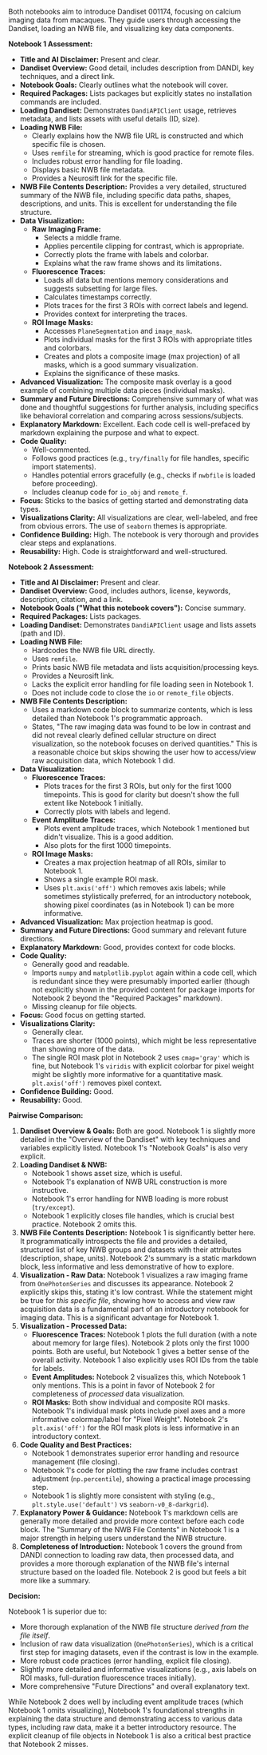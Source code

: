 Both notebooks aim to introduce Dandiset 001174, focusing on calcium imaging data from macaques. They guide users through accessing the Dandiset, loading an NWB file, and visualizing key data components.

**Notebook 1 Assessment:**

*   **Title and AI Disclaimer:** Present and clear.
*   **Dandiset Overview:** Good detail, includes description from DANDI, key techniques, and a direct link.
*   **Notebook Goals:** Clearly outlines what the notebook will cover.
*   **Required Packages:** Lists packages but explicitly states no installation commands are included.
*   **Loading Dandiset:** Demonstrates `DandiAPIClient` usage, retrieves metadata, and lists assets with useful details (ID, size).
*   **Loading NWB File:**
    *   Clearly explains how the NWB file URL is constructed and which specific file is chosen.
    *   Uses `remfile` for streaming, which is good practice for remote files.
    *   Includes robust error handling for file loading.
    *   Displays basic NWB file metadata.
    *   Provides a Neurosift link for the specific file.
*   **NWB File Contents Description:** Provides a very detailed, structured summary of the NWB file, including specific data paths, shapes, descriptions, and units. This is excellent for understanding the file structure.
*   **Data Visualization:**
    *   **Raw Imaging Frame:**
        *   Selects a middle frame.
        *   Applies percentile clipping for contrast, which is appropriate.
        *   Correctly plots the frame with labels and colorbar.
        *   Explains what the raw frame shows and its limitations.
    *   **Fluorescence Traces:**
        *   Loads all data but mentions memory considerations and suggests subsetting for large files.
        *   Calculates timestamps correctly.
        *   Plots traces for the first 3 ROIs with correct labels and legend.
        *   Provides context for interpreting the traces.
    *   **ROI Image Masks:**
        *   Accesses `PlaneSegmentation` and `image_mask`.
        *   Plots individual masks for the first 3 ROIs with appropriate titles and colorbars.
        *   Creates and plots a composite image (max projection) of all masks, which is a good summary visualization.
        *   Explains the significance of these masks.
*   **Advanced Visualization:** The composite mask overlay is a good example of combining multiple data pieces (individual masks).
*   **Summary and Future Directions:** Comprehensive summary of what was done and thoughtful suggestions for further analysis, including specifics like behavioral correlation and comparing across sessions/subjects.
*   **Explanatory Markdown:** Excellent. Each code cell is well-prefaced by markdown explaining the purpose and what to expect.
*   **Code Quality:**
    *   Well-commented.
    *   Follows good practices (e.g., `try/finally` for file handles, specific import statements).
    *   Handles potential errors gracefully (e.g., checks if `nwbfile` is loaded before proceeding).
    *   Includes cleanup code for `io_obj` and `remote_f`.
*   **Focus:** Sticks to the basics of getting started and demonstrating data types.
*   **Visualizations Clarity:** All visualizations are clear, well-labeled, and free from obvious errors. The use of `seaborn` themes is appropriate.
*   **Confidence Building:** High. The notebook is very thorough and provides clear steps and explanations.
*   **Reusability:** High. Code is straightforward and well-structured.

**Notebook 2 Assessment:**

*   **Title and AI Disclaimer:** Present and clear.
*   **Dandiset Overview:** Good, includes authors, license, keywords, description, citation, and a link.
*   **Notebook Goals ("What this notebook covers"):** Concise summary.
*   **Required Packages:** Lists packages.
*   **Loading Dandiset:** Demonstrates `DandiAPIClient` usage and lists assets (path and ID).
*   **Loading NWB File:**
    *   Hardcodes the NWB file URL directly.
    *   Uses `remfile`.
    *   Prints basic NWB file metadata and lists acquisition/processing keys.
    *   Provides a Neurosift link.
    *   Lacks the explicit error handling for file loading seen in Notebook 1.
    *   Does not include code to close the `io` or `remote_file` objects.
*   **NWB File Contents Description:**
    *   Uses a markdown code block to summarize contents, which is less detailed than Notebook 1's programmatic approach.
    *   States, "The raw imaging data was found to be low in contrast and did not reveal clearly defined cellular structure on direct visualization, so the notebook focuses on derived quantities." This is a reasonable choice but skips showing the user how to access/view raw acquisition data, which Notebook 1 did.
*   **Data Visualization:**
    *   **Fluorescence Traces:**
        *   Plots traces for the first 3 ROIs, but only for the first 1000 timepoints. This is good for clarity but doesn't show the full extent like Notebook 1 initially.
        *   Correctly plots with labels and legend.
    *   **Event Amplitude Traces:**
        *   Plots event amplitude traces, which Notebook 1 mentioned but didn't visualize. This is a good addition.
        *   Also plots for the first 1000 timepoints.
    *   **ROI Image Masks:**
        *   Creates a max projection heatmap of all ROIs, similar to Notebook 1.
        *   Shows a single example ROI mask.
        *   Uses `plt.axis('off')` which removes axis labels; while sometimes stylistically preferred, for an introductory notebook, showing pixel coordinates (as in Notebook 1) can be more informative.
*   **Advanced Visualization:** Max projection heatmap is good.
*   **Summary and Future Directions:** Good summary and relevant future directions.
*   **Explanatory Markdown:** Good, provides context for code blocks.
*   **Code Quality:**
    *   Generally good and readable.
    *   Imports `numpy` and `matplotlib.pyplot` again within a code cell, which is redundant since they were presumably imported earlier (though not explicitly shown in the provided content for package imports for Notebook 2 beyond the "Required Packages" markdown).
    *   Missing cleanup for file objects.
*   **Focus:** Good focus on getting started.
*   **Visualizations Clarity:**
    *   Generally clear.
    *   Traces are shorter (1000 points), which might be less representative than showing more of the data.
    *   The single ROI mask plot in Notebook 2 uses `cmap='gray'` which is fine, but Notebook 1's `viridis` with explicit colorbar for pixel weight might be slightly more informative for a quantitative mask. `plt.axis('off')` removes pixel context.
*   **Confidence Building:** Good.
*   **Reusability:** Good.

**Pairwise Comparison:**

1.  **Dandiset Overview & Goals:** Both are good. Notebook 1 is slightly more detailed in the "Overview of the Dandiset" with key techniques and variables explicitly listed. Notebook 1's "Notebook Goals" is also very explicit.
2.  **Loading Dandiset & NWB:**
    *   Notebook 1 shows asset size, which is useful.
    *   Notebook 1's explanation of NWB URL construction is more instructive.
    *   Notebook 1's error handling for NWB loading is more robust (`try/except`).
    *   Notebook 1 explicitly closes file handles, which is crucial best practice. Notebook 2 omits this.
3.  **NWB File Contents Description:** Notebook 1 is significantly better here. It programmatically introspects the file and provides a detailed, structured list of key NWB groups and datasets with their attributes (description, shape, units). Notebook 2's summary is a static markdown block, less informative and less demonstrative of how to explore.
4.  **Visualization - Raw Data:** Notebook 1 visualizes a raw imaging frame from `OnePhotonSeries` and discusses its appearance. Notebook 2 explicitly skips this, stating it's low contrast. While the statement might be true for *this specific file*, showing how to access and view raw acquisition data is a fundamental part of an introductory notebook for imaging data. This is a significant advantage for Notebook 1.
5.  **Visualization - Processed Data:**
    *   **Fluorescence Traces:** Notebook 1 plots the full duration (with a note about memory for large files). Notebook 2 plots only the first 1000 points. Both are useful, but Notebook 1 gives a better sense of the overall activity. Notebook 1 also explicitly uses ROI IDs from the table for labels.
    *   **Event Amplitudes:** Notebook 2 visualizes this, which Notebook 1 only mentions. This is a point in favor of Notebook 2 for completeness of *processed* data visualization.
    *   **ROI Masks:** Both show individual and composite ROI masks. Notebook 1's individual mask plots include pixel axes and a more informative colormap/label for "Pixel Weight". Notebook 2's `plt.axis('off')` for the ROI mask plots is less informative in an introductory context.
6.  **Code Quality and Best Practices:**
    *   Notebook 1 demonstrates superior error handling and resource management (file closing).
    *   Notebook 1's code for plotting the raw frame includes contrast adjustment (`np.percentile`), showing a practical image processing step.
    *   Notebook 1 is slightly more consistent with styling (e.g., `plt.style.use('default')` vs `seaborn-v0_8-darkgrid`).
7.  **Explanatory Power & Guidance:** Notebook 1's markdown cells are generally more detailed and provide more context before each code block. The "Summary of the NWB File Contents" in Notebook 1 is a major strength in helping users understand the NWB structure.
8.  **Completeness of Introduction:** Notebook 1 covers the ground from DANDI connection to loading raw data, then processed data, and provides a more thorough explanation of the NWB file's internal structure based on the loaded file. Notebook 2 is good but feels a bit more like a summary.

**Decision:**

Notebook 1 is superior due to:
*   More thorough explanation of the NWB file structure *derived from the file itself*.
*   Inclusion of raw data visualization (`OnePhotonSeries`), which is a critical first step for imaging datasets, even if the contrast is low in the example.
*   More robust code practices (error handling, explicit file closing).
*   Slightly more detailed and informative visualizations (e.g., axis labels on ROI masks, full-duration fluorescence traces initially).
*   More comprehensive "Future Directions" and overall explanatory text.

While Notebook 2 does well by including event amplitude traces (which Notebook 1 omits visualizing), Notebook 1's foundational strengths in explaining the data structure and demonstrating access to various data types, including raw data, make it a better introductory resource. The explicit cleanup of file objects in Notebook 1 is also a critical best practice that Notebook 2 misses.